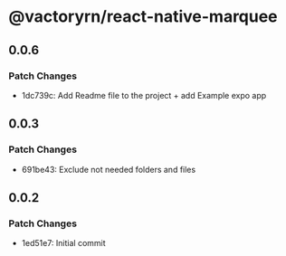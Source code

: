 # @vactoryrn/react-native-marquee

## 0.0.6

### Patch Changes

- 1dc739c: Add Readme file to the project + add Example expo app

## 0.0.3

### Patch Changes

- 691be43: Exclude not needed folders and files

## 0.0.2

### Patch Changes

- 1ed51e7: Initial commit

